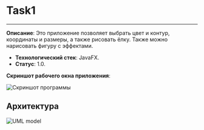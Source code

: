 # Task1
----------------
**Описание**:  Это приложение позволяет выбрать цвет и контур, координаты и размеры, а также рисовать ёлку. Также можно нарисовать фигуру с эффектами.
 - **Технологический стек**: JavaFX.
 - **Статус**:  1.0.

**Скриншот рабочего окна приложения**:

![Скриншот программы](https://github.com/user-attachments/assets/61f4880e-beae-4cbf-bd6c-8ca5d6a1e740)

## Архитектура
![UML model](https://github.com/user-attachments/assets/94759896-74ca-4c0c-8c69-16cd15cf597c)
